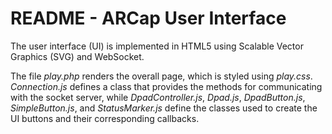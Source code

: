 # README - ARCap User Interface

The user interface (UI) is implemented in HTML5 using Scalable Vector Graphics (SVG) and WebSocket.

The file *play.php* renders the overall page, which is styled using *play.css*. *Connection.js* defines a class that provides the methods for communicating with the socket server, while *DpadController.js*, *Dpad.js*, *DpadButton.js*, *SimpleButton.js*, and *StatusMarker.js* define the classes used to create the UI buttons and their corresponding callbacks.